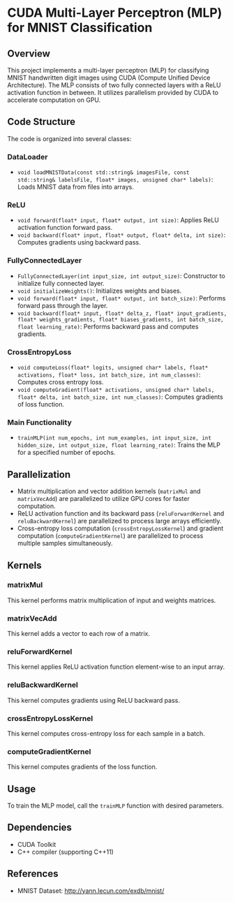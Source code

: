 # CUDA Multi-Layer Perceptron (MLP) for MNIST Classification

## Overview

This project implements a multi-layer perceptron (MLP) for classifying MNIST handwritten digit images using CUDA (Compute Unified Device Architecture). The MLP consists of two fully connected layers with a ReLU activation function in between. It utilizes parallelism provided by CUDA to accelerate computation on GPU.

## Code Structure

The code is organized into several classes:

### DataLoader

- `void loadMNISTData(const std::string& imagesFile, const std::string& labelsFile, float* images, unsigned char* labels)`: Loads MNIST data from files into arrays.

### ReLU

- `void forward(float* input, float* output, int size)`: Applies ReLU activation function forward pass.
- `void backward(float* input, float* output, float* delta, int size)`: Computes gradients using backward pass.

### FullyConnectedLayer

- `FullyConnectedLayer(int input_size, int output_size)`: Constructor to initialize fully connected layer.
- `void initializeWeights()`: Initializes weights and biases.
- `void forward(float* input, float* output, int batch_size)`: Performs forward pass through the layer.
- `void backward(float* input, float* delta_z, float* input_gradients, float* weights_gradients, float* biases_gradients, int batch_size, float learning_rate)`: Performs backward pass and computes gradients.

### CrossEntropyLoss

- `void computeLoss(float* logits, unsigned char* labels, float* activations, float* loss, int batch_size, int num_classes)`: Computes cross entropy loss.
- `void computeGradient(float* activations, unsigned char* labels, float* delta, int batch_size, int num_classes)`: Computes gradients of loss function.

### Main Functionality

- `trainMLP(int num_epochs, int num_examples, int input_size, int hidden_size, int output_size, float learning_rate)`: Trains the MLP for a specified number of epochs.

## Parallelization

- Matrix multiplication and vector addition kernels (`matrixMul` and `matrixVecAdd`) are parallelized to utilize GPU cores for faster computation.
- ReLU activation function and its backward pass (`reluForwardKernel` and `reluBackwardKernel`) are parallelized to process large arrays efficiently.
- Cross-entropy loss computation (`crossEntropyLossKernel`) and gradient computation (`computeGradientKernel`) are parallelized to process multiple samples simultaneously.

## Kernels

### matrixMul

This kernel performs matrix multiplication of input and weights matrices.

### matrixVecAdd

This kernel adds a vector to each row of a matrix.

### reluForwardKernel

This kernel applies ReLU activation function element-wise to an input array.

### reluBackwardKernel

This kernel computes gradients using ReLU backward pass.

### crossEntropyLossKernel

This kernel computes cross-entropy loss for each sample in a batch.

### computeGradientKernel

This kernel computes gradients of the loss function.

## Usage

To train the MLP model, call the `trainMLP` function with desired parameters.

## Dependencies

- CUDA Toolkit
- C++ compiler (supporting C++11)

## References

- MNIST Dataset: http://yann.lecun.com/exdb/mnist/

